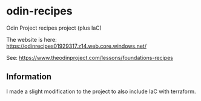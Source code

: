 # odin-recipes

Odin Project recipes project (plus IaC)

The website is here: <https://odinrecipes01929317.z14.web.core.windows.net/>

See: <https://www.theodinproject.com/lessons/foundations-recipes>

## Information

I made a slight modification to the project to also include IaC with terraform.
